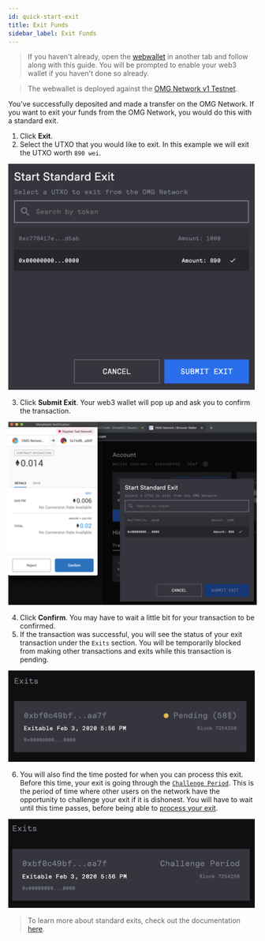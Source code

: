 ```yaml
---
id: quick-start-exit
title: Exit Funds
sidebar_label: Exit Funds
---
```


> If you haven't already, open the [webwallet](https://webwallet.ropsten.v1.omg.network) in another tab and follow along with this guide. You will be prompted to enable your web3 wallet if you haven't done so already.

> The webwallet is deployed against the [OMG Network v1 Testnet](/network-connection-details).

You've successfully deposited and made a transfer on the OMG Network. If you want to exit your funds from the OMG Network, you would do this with a standard exit.

1. Click **Exit**.
2. Select the UTXO that you would like to exit. In this example we will exit the UTXO worth `890 wei`.

<img src="/img/exit-create.png" width="500">

3. Click **Submit Exit**. Your web3 wallet will pop up and ask you to confirm the transaction.

![exit-sign](/img/exit-sign.png)

4. Click **Confirm**. You may have to wait a little bit for your transaction to be confirmed.
5. If the transaction was successful, you will see the status of your exit transaction under the `Exits` section. You will be temporarily blocked from making other transactions and exits while this transaction is pending.

<img src="/img/exit-status.png" width="500">

6. You will also find the time posted for when you can process this exit. Before this time, your exit is going through the [`Challenge Period`](challenge-period). This is the period of time where other users on the network have the opportunity to challenge your exit if it is dishonest. You will have to wait until this time passes, before being able to [process your exit](process-exits).

<img src="/img/exit-challenge.png" width="500">

> To learn more about standard exits, check out the documentation [here](standard-exits).